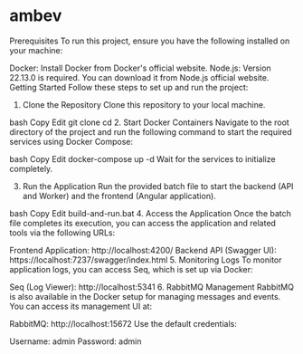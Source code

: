 # ambev
Prerequisites
To run this project, ensure you have the following installed on your machine:

Docker: Install Docker from Docker's official website.
Node.js: Version 22.13.0 is required. You can download it from Node.js official website.
Getting Started
Follow these steps to set up and run the project:

1. Clone the Repository
Clone this repository to your local machine.

bash
Copy
Edit
git clone <repository-url>
cd <repository-folder>
2. Start Docker Containers
Navigate to the root directory of the project and run the following command to start the required services using Docker Compose:

bash
Copy
Edit
docker-compose up -d
Wait for the services to initialize completely.

3. Run the Application
Run the provided batch file to start the backend (API and Worker) and the frontend (Angular application).

bash
Copy
Edit
build-and-run.bat
4. Access the Application
Once the batch file completes its execution, you can access the application and related tools via the following URLs:

Frontend Application: http://localhost:4200/
Backend API (Swagger UI): https://localhost:7237/swagger/index.html
5. Monitoring Logs
To monitor application logs, you can access Seq, which is set up via Docker:

Seq (Log Viewer): http://localhost:5341
6. RabbitMQ Management
RabbitMQ is also available in the Docker setup for managing messages and events. You can access its management UI at:

RabbitMQ: http://localhost:15672
Use the default credentials:

Username: admin
Password: admin
